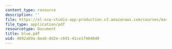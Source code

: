 ```yaml
---
content_type: resource
description: ''
file: https://ol-ocw-studio-app-production.s3.amazonaws.com/courses/mas-666-developmental-entrepreneurship-fall-2003/4092ab9a8ea6dd2ec69141ce1f4040d0_blue.pdf
file_type: application/pdf
resourcetype: Document
title: blue.pdf
uid: 4092ab9a-8ea6-dd2e-c691-41ce1f4040d0
---
```

